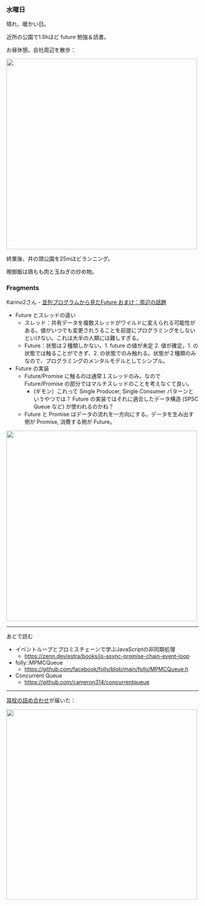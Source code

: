 ### 水曜日

晴れ、暖かい日。

近所の公園で1.5hほど future 勉強＆読書。

お昼休憩。会社周辺を散歩：

<img src="https://i.imgur.com/G8rJtTo.jpg" width="500">

終業後、井の頭公園を25mほどランニング。

晩御飯は鶏もも肉と玉ねぎの炒め物。

### Fragments

Karino2さん -
[並列プログラムから見たFuture おまけ：周辺の話題](https://www.youtube.com/watch?v=lIagzffRcLI)

- Future とスレッドの違い
    - スレッド：共有データを複数スレッドがワイルドに変えられる可能性がある。値がいつでも変更されうることを前提にプログラミングをしないといけない。これは大半の人類には難しすぎる。
    - Future：状態は２種類しかない。1. future の値が未定 2. 値が確定。1. の状態では触ることができず、2. の状態でのみ触れる。状態が２種類のみなので、プログラミングのメンタルモデルとしてシンプル。
- Future の実装
    - Future/Promise に触るのは通常１スレッドのみ。なので Future/Promise の部分ではマルチスレッドのことを考えなくて良い。
        - (ギモン）これって Single Producer, Single Consumer パターンというやつでは？ Future の実装ではそれに適合したデータ構造 (SPSC Queue など) が使われるのかね？
    - Future と Promise はデータの流れを一方向にする。データを生み出す側が Promise, 消費する側が Future。

<img src="https://i.imgur.com/KHcfmO0.jpg" width="500">

---

あとで読む

- イベントループとプロミスチェーンで学ぶJavaScriptの非同期処理
    - https://zenn.dev/estra/books/js-async-promise-chain-event-loop
- folly::MPMCQueue
    - https://github.com/facebook/folly/blob/main/folly/MPMCQueue.h
- Concurrent Queue
    - https://github.com/cameron314/concurrentqueue

---

[耳栓の詰め合わせ](https://www.amazon.co.jp/gp/product/B00CSJC6Q2)が届いた：

<img src="https://i.imgur.com/1MDKWNc.jpg" width="500">
